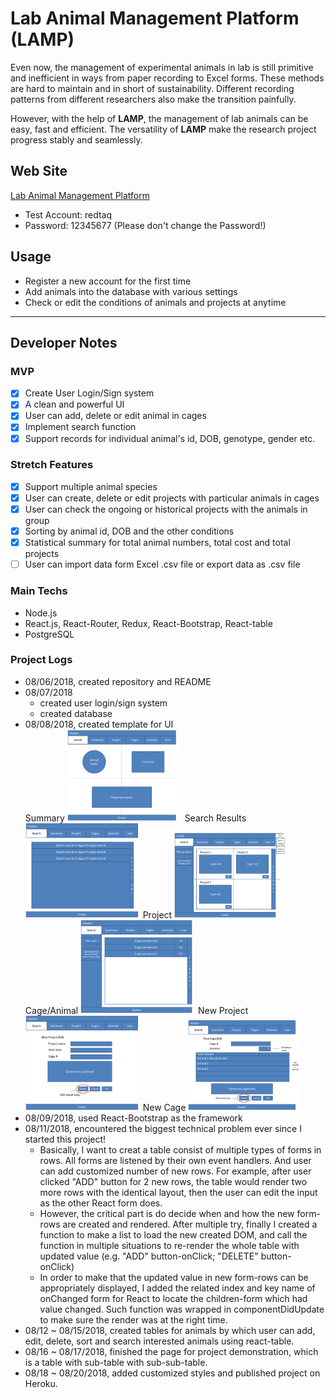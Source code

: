 # Lab Animal Management Platform (LAMP)
Even now, the management of experimental animals in lab is still primitive and inefficient in ways from paper recording to Excel forms. These methods are hard to maintain and in short of sustainability. Different recording patterns from different researchers also make the transition painfully.

However, with the help of **LAMP**, the management of lab animals can be easy, fast and efficient. The versatility of **LAMP** make the research project progress stably and seamlessly.

## Web Site
[Lab Animal Management Platform](https://labanimals.herokuapp.com/)
- Test Account: redtaq
- Password: 12345677 (Please don't change the Password!)

## Usage
 - Register a new account for the first time
 - Add animals into the database with various settings
 - Check or edit the conditions of animals and projects at anytime
___
## Developer Notes
### MVP
- [X] Create User Login/Sign system
- [X] A clean and powerful UI
- [X] User can add, delete or edit animal in cages
- [X] Implement search function
- [X] Support records for individual animal's id, DOB, genotype, gender etc.

### Stretch Features
- [X] Support multiple animal species
- [X] User can create, delete or edit projects with particular animals in cages
- [X] User can check the ongoing or historical projects with the animals in group
- [X] Sorting by animal id, DOB and the other conditions
- [X] Statistical summary for total animal numbers, total cost and total projects
- [ ] User can import data form Excel .csv file or export data as .csv file

### Main Techs
- Node.js
- React.js, React-Router, Redux, React-Bootstrap, React-table
- PostgreSQL

### Project Logs
- 08/06/2018, created repository and README
- 08/07/2018
  - created user login/sign system  
  - created database
- 08/08/2018, created template for UI  
Summary <img src="readmePics/summary.png" alt="Summary" width="180px"/>&nbsp;&nbsp;Search Results<img src="readmePics/SearchResult.png" alt="Search" width="180px"/>&nbsp;&nbsp;Project <img src="readmePics/Project.png" alt="Project" width="180px"/>  
Cage/Animal <img src="readmePics/CageAnimalPanel.png" alt="Cage" width="180px"/>&nbsp;&nbsp;New Project <img src="readmePics/NewProject.png" alt="NewProject" width="180px"/>&nbsp;&nbsp;New Cage <img src="readmePics/NewCage.png" alt="newCage" width="180px"/>
- 08/09/2018, used React-Bootstrap as the framework
- 08/11/2018, encountered the biggest technical problem ever since I started this project!
  - Basically, I want to creat a table consist of multiple types of forms in rows. All forms are listened by their own event handlers. And user can add customized number of new rows. For example, after user clicked "ADD" button for 2 new rows, the table would render two more rows with the identical layout, then the user can edit the input as the other React form does.
  - However, the critical part is do decide when and how the new form-rows are created and rendered. After multiple try, finally I created a function to make a list to load the new created DOM, and call the function in multiple situations to re-render the whole table with updated value (e.g. "ADD" button-onClick; "DELETE" button-onClick)
  - In order to make that the updated value in new form-rows can be appropriately displayed, I added the related index and key name of onChanged form for React to locate the children-form which had value changed. Such function was wrapped in componentDidUpdate to make sure the render was at the right time.
- 08/12 ~ 08/15/2018, created tables for animals by which user can add, edit, delete, sort and search interested animals using react-table.
- 08/16 ~ 08/17/2018, finished the page for project demonstration, which is a table with sub-table with sub-sub-table.
- 08/18 ~ 08/20/2018, added customized styles and published project on Heroku.
